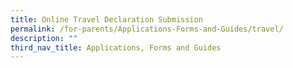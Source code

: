 ```yaml
---
title: Online Travel Declaration Submission
permalink: /for-parents/Applications-Forms-and-Guides/travel/
description: ""
third_nav_title: Applications, Forms and Guides
---
```


